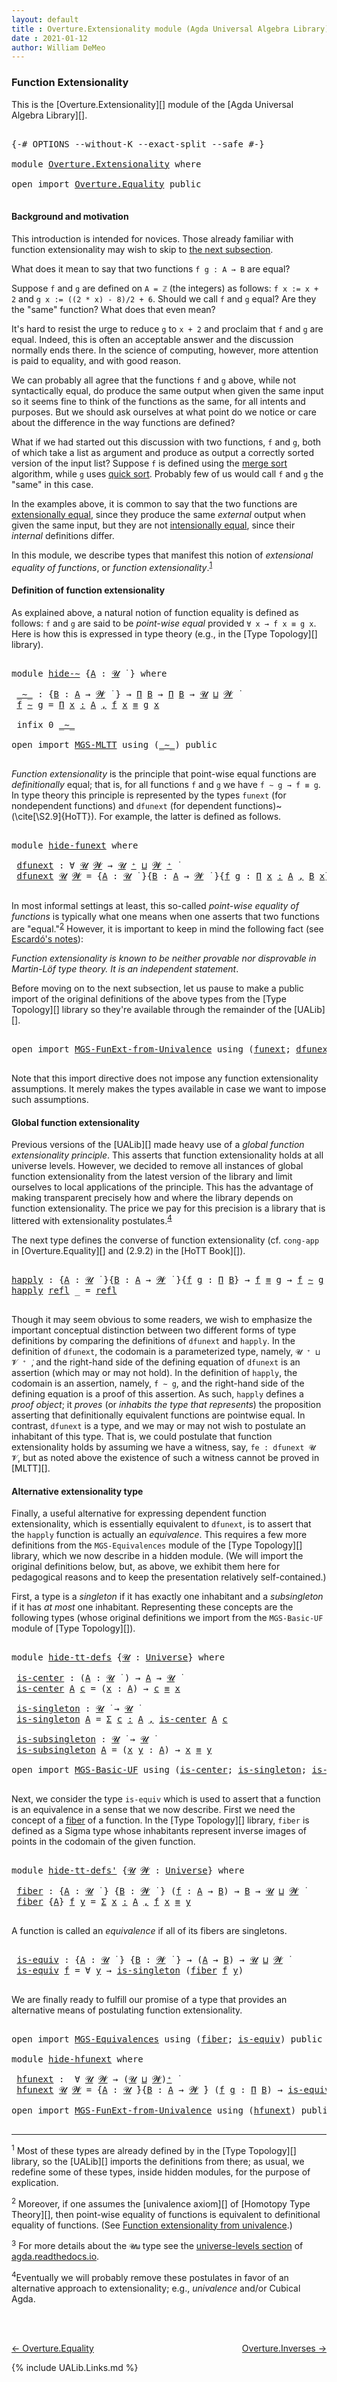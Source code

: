 ```yaml
---
layout: default
title : Overture.Extensionality module (Agda Universal Algebra Library)
date : 2021-01-12
author: William DeMeo
---
```



### <a id="extensionality">Function Extensionality</a>

This is the [Overture.Extensionality][] module of the [Agda Universal Algebra Library][].

<pre class="Agda">

<a id="300" class="Symbol">{-#</a> <a id="304" class="Keyword">OPTIONS</a> <a id="312" class="Pragma">--without-K</a> <a id="324" class="Pragma">--exact-split</a> <a id="338" class="Pragma">--safe</a> <a id="345" class="Symbol">#-}</a>

<a id="350" class="Keyword">module</a> <a id="357" href="Overture.Extensionality.html" class="Module">Overture.Extensionality</a> <a id="381" class="Keyword">where</a>

<a id="388" class="Keyword">open</a> <a id="393" class="Keyword">import</a> <a id="400" href="Overture.Equality.html" class="Module">Overture.Equality</a> <a id="418" class="Keyword">public</a>

</pre>

#### <a id="background-and-motivation">Background and motivation</a>

This introduction is intended for novices.  Those already familiar with function extensionality may wish to skip to <a href="function-extensionality">the next subsection</a>.

What does it mean to say that two functions `f g : A → B` are equal?

Suppose `f` and `g` are defined on `A = ℤ` (the integers) as follows: `f x := x + 2` and `g x := ((2 * x) - 8)/2 + 6`.  Should we call `f` and `g` equal? Are they the "same" function?  What does that even mean?

It's hard to resist the urge to reduce `g` to `x + 2` and proclaim that `f` and `g` are equal. Indeed, this is often an acceptable answer and the discussion normally ends there.  In the science of computing, however, more attention is paid to equality, and with good reason.

We can probably all agree that the functions `f` and `g` above, while not syntactically equal, do produce the same output when given the same input so it seems fine to think of the functions as the same, for all intents and purposes. But we should ask ourselves at what point do we notice or care about the difference in the way functions are defined?

What if we had started out this discussion with two functions, `f` and `g`, both of which take a list as argument and produce as output a correctly sorted version of the input list?  Suppose `f` is defined using the [merge sort](https://en.wikipedia.org/wiki/Merge_sort) algorithm, while `g` uses [quick sort](https://en.wikipedia.org/wiki/Quicksort).  Probably few of us would call `f` and `g` the "same" in this case.

In the examples above, it is common to say that the two functions are [extensionally equal](https://en.wikipedia.org/wiki/Extensionality), since they produce the same *external* output when given the same input, but they are not [intensionally equal](https://en.wikipedia.org/wiki/Intension), since their *internal* definitions differ.

In this module, we describe types that manifest this notion of *extensional equality of functions*, or *function extensionality*.<sup>[1](Overture.Extensionality.html#fn1)</sup>

#### <a id="definition-of-function-extensionality">Definition of function extensionality</a>

As explained above, a natural notion of function equality is defined as follows:  `f` and `g` are said to be *point-wise equal* provided `∀ x → f x ≡ g x`.  Here is how this is expressed in type theory (e.g., in the [Type Topology][] library).

<pre class="Agda">

<a id="2885" class="Keyword">module</a> <a id="hide-∼"></a><a id="2892" href="Overture.Extensionality.html#2892" class="Module">hide-∼</a> <a id="2899" class="Symbol">{</a><a id="2900" href="Overture.Extensionality.html#2900" class="Bound">A</a> <a id="2902" class="Symbol">:</a> <a id="2904" href="Universes.html#260" class="Generalizable">𝓤</a> <a id="2906" href="Universes.html#403" class="Function Operator">̇</a> <a id="2908" class="Symbol">}</a> <a id="2910" class="Keyword">where</a>

 <a id="hide-∼._∼_"></a><a id="2918" href="Overture.Extensionality.html#2918" class="Function Operator">_∼_</a> <a id="2922" class="Symbol">:</a> <a id="2924" class="Symbol">{</a><a id="2925" href="Overture.Extensionality.html#2925" class="Bound">B</a> <a id="2927" class="Symbol">:</a> <a id="2929" href="Overture.Extensionality.html#2900" class="Bound">A</a> <a id="2931" class="Symbol">→</a> <a id="2933" href="Universes.html#264" class="Generalizable">𝓦</a> <a id="2935" href="Universes.html#403" class="Function Operator">̇</a> <a id="2937" class="Symbol">}</a> <a id="2939" class="Symbol">→</a> <a id="2941" href="MGS-MLTT.html#3562" class="Function">Π</a> <a id="2943" href="Overture.Extensionality.html#2925" class="Bound">B</a> <a id="2945" class="Symbol">→</a> <a id="2947" href="MGS-MLTT.html#3562" class="Function">Π</a> <a id="2949" href="Overture.Extensionality.html#2925" class="Bound">B</a> <a id="2951" class="Symbol">→</a> <a id="2953" href="Overture.Extensionality.html#2904" class="Bound">𝓤</a> <a id="2955" href="Agda.Primitive.html#636" class="Primitive Operator">⊔</a> <a id="2957" href="Universes.html#264" class="Generalizable">𝓦</a> <a id="2959" href="Universes.html#403" class="Function Operator">̇</a>
 <a id="2962" href="Overture.Extensionality.html#2962" class="Bound">f</a> <a id="2964" href="Overture.Extensionality.html#2918" class="Function Operator">∼</a> <a id="2966" href="Overture.Extensionality.html#2966" class="Bound">g</a> <a id="2968" class="Symbol">=</a> <a id="2970" href="MGS-MLTT.html#3635" class="Function">Π</a> <a id="2972" href="Overture.Extensionality.html#2972" class="Bound">x</a> <a id="2974" href="MGS-MLTT.html#3635" class="Function">꞉</a> <a id="2976" href="Overture.Extensionality.html#2900" class="Bound">A</a> <a id="2978" href="MGS-MLTT.html#3635" class="Function">,</a> <a id="2980" href="Overture.Extensionality.html#2962" class="Bound">f</a> <a id="2982" href="Overture.Extensionality.html#2972" class="Bound">x</a> <a id="2984" href="MGS-MLTT.html#4207" class="Datatype Operator">≡</a> <a id="2986" href="Overture.Extensionality.html#2966" class="Bound">g</a> <a id="2988" href="Overture.Extensionality.html#2972" class="Bound">x</a>

 <a id="2992" class="Keyword">infix</a> <a id="2998" class="Number">0</a> <a id="3000" href="Overture.Extensionality.html#2918" class="Function Operator">_∼_</a>

<a id="3005" class="Keyword">open</a> <a id="3010" class="Keyword">import</a> <a id="3017" href="MGS-MLTT.html" class="Module">MGS-MLTT</a> <a id="3026" class="Keyword">using</a> <a id="3032" class="Symbol">(</a><a id="3033" href="MGS-MLTT.html#6747" class="Function Operator">_∼_</a><a id="3036" class="Symbol">)</a> <a id="3038" class="Keyword">public</a>

</pre>

*Function extensionality* is the principle that point-wise equal functions are *definitionally* equal; that is, for all functions `f` and `g` we have `f ∼ g → f ≡ g`. In type theory this principle is represented by the types `funext` (for nondependent functions) and `dfunext` (for dependent functions)~(\cite[\S2.9]{HoTT}).  For example, the latter is defined as follows.

<pre class="Agda">

<a id="3446" class="Keyword">module</a> <a id="hide-funext"></a><a id="3453" href="Overture.Extensionality.html#3453" class="Module">hide-funext</a> <a id="3465" class="Keyword">where</a>

 <a id="hide-funext.dfunext"></a><a id="3473" href="Overture.Extensionality.html#3473" class="Function">dfunext</a> <a id="3481" class="Symbol">:</a> <a id="3483" class="Symbol">∀</a> <a id="3485" href="Overture.Extensionality.html#3485" class="Bound">𝓤</a> <a id="3487" href="Overture.Extensionality.html#3487" class="Bound">𝓦</a> <a id="3489" class="Symbol">→</a> <a id="3491" href="Overture.Extensionality.html#3485" class="Bound">𝓤</a> <a id="3493" href="Universes.html#181" class="Primitive Operator">⁺</a> <a id="3495" href="Agda.Primitive.html#636" class="Primitive Operator">⊔</a> <a id="3497" href="Overture.Extensionality.html#3487" class="Bound">𝓦</a> <a id="3499" href="Universes.html#181" class="Primitive Operator">⁺</a> <a id="3501" href="Universes.html#403" class="Function Operator">̇</a>
 <a id="3504" href="Overture.Extensionality.html#3473" class="Function">dfunext</a> <a id="3512" href="Overture.Extensionality.html#3512" class="Bound">𝓤</a> <a id="3514" href="Overture.Extensionality.html#3514" class="Bound">𝓦</a> <a id="3516" class="Symbol">=</a> <a id="3518" class="Symbol">{</a><a id="3519" href="Overture.Extensionality.html#3519" class="Bound">A</a> <a id="3521" class="Symbol">:</a> <a id="3523" href="Overture.Extensionality.html#3512" class="Bound">𝓤</a> <a id="3525" href="Universes.html#403" class="Function Operator">̇</a> <a id="3527" class="Symbol">}{</a><a id="3529" href="Overture.Extensionality.html#3529" class="Bound">B</a> <a id="3531" class="Symbol">:</a> <a id="3533" href="Overture.Extensionality.html#3519" class="Bound">A</a> <a id="3535" class="Symbol">→</a> <a id="3537" href="Overture.Extensionality.html#3514" class="Bound">𝓦</a> <a id="3539" href="Universes.html#403" class="Function Operator">̇</a> <a id="3541" class="Symbol">}{</a><a id="3543" href="Overture.Extensionality.html#3543" class="Bound">f</a> <a id="3545" href="Overture.Extensionality.html#3545" class="Bound">g</a> <a id="3547" class="Symbol">:</a> <a id="3549" href="MGS-MLTT.html#3635" class="Function">Π</a> <a id="3551" href="Overture.Extensionality.html#3551" class="Bound">x</a> <a id="3553" href="MGS-MLTT.html#3635" class="Function">꞉</a> <a id="3555" href="Overture.Extensionality.html#3519" class="Bound">A</a> <a id="3557" href="MGS-MLTT.html#3635" class="Function">,</a> <a id="3559" href="Overture.Extensionality.html#3529" class="Bound">B</a> <a id="3561" href="Overture.Extensionality.html#3551" class="Bound">x</a><a id="3562" class="Symbol">}</a> <a id="3564" class="Symbol">→</a>  <a id="3567" href="Overture.Extensionality.html#3543" class="Bound">f</a> <a id="3569" href="MGS-MLTT.html#6747" class="Function Operator">∼</a> <a id="3571" href="Overture.Extensionality.html#3545" class="Bound">g</a>  <a id="3574" class="Symbol">→</a>  <a id="3577" href="Overture.Extensionality.html#3543" class="Bound">f</a> <a id="3579" href="MGS-MLTT.html#4207" class="Datatype Operator">≡</a> <a id="3581" href="Overture.Extensionality.html#3545" class="Bound">g</a>

</pre>

In most informal settings at least, this so-called *point-wise equality of functions* is typically what one means when one asserts that two functions are "equal."<sup>[2](Overture.Extensionality.html#fn2)</sup>
However, it is important to keep in mind the following fact (see <a href="https://www.cs.bham.ac.uk/~mhe/HoTT-UF-in-Agda-Lecture-Notes/HoTT-UF-Agda.html#funextfromua">Escardó's notes</a>):

*Function extensionality is known to be neither provable nor disprovable in Martin-Löf type theory. It is an independent statement*.

Before moving on to the next subsection, let us pause to make a public import of the original definitions of the above types from the [Type Topology][] library so they're available through the remainder of the [UALib][].

<pre class="Agda">

<a id="4367" class="Keyword">open</a> <a id="4372" class="Keyword">import</a> <a id="4379" href="MGS-FunExt-from-Univalence.html" class="Module">MGS-FunExt-from-Univalence</a> <a id="4406" class="Keyword">using</a> <a id="4412" class="Symbol">(</a><a id="4413" href="MGS-FunExt-from-Univalence.html#393" class="Function">funext</a><a id="4419" class="Symbol">;</a> <a id="4421" href="MGS-FunExt-from-Univalence.html#2039" class="Function">dfunext</a><a id="4428" class="Symbol">)</a> <a id="4430" class="Keyword">public</a>

</pre>


Note that this import directive does not impose any function extensionality assumptions.  It merely makes the types available in case we want to impose such assumptions.


#### <a id="global-function-extensionality">Global function extensionality</a>

Previous versions of the [UALib][] made heavy use of a *global function extensionality principle*. This asserts that function extensionality holds at all universe levels.
However, we decided to remove all instances of global function extensionality from the latest version of the library and limit ourselves to local applications of the principle. This has the advantage of making transparent precisely how and where the library depends on function extensionality. The price we pay for this precision is a library that is littered with extensionality postulates.<sup>[4](Overture.Extensionality.html#fn4)</sup>

The next type defines the converse of function extensionality (cf. `cong-app` in [Overture.Equality][] and (2.9.2) in the [HoTT Book][]).

<pre class="Agda">

<a id="happly"></a><a id="5468" href="Overture.Extensionality.html#5468" class="Function">happly</a> <a id="5475" class="Symbol">:</a> <a id="5477" class="Symbol">{</a><a id="5478" href="Overture.Extensionality.html#5478" class="Bound">A</a> <a id="5480" class="Symbol">:</a> <a id="5482" href="Universes.html#260" class="Generalizable">𝓤</a> <a id="5484" href="Universes.html#403" class="Function Operator">̇</a> <a id="5486" class="Symbol">}{</a><a id="5488" href="Overture.Extensionality.html#5488" class="Bound">B</a> <a id="5490" class="Symbol">:</a> <a id="5492" href="Overture.Extensionality.html#5478" class="Bound">A</a> <a id="5494" class="Symbol">→</a> <a id="5496" href="Universes.html#264" class="Generalizable">𝓦</a> <a id="5498" href="Universes.html#403" class="Function Operator">̇</a> <a id="5500" class="Symbol">}{</a><a id="5502" href="Overture.Extensionality.html#5502" class="Bound">f</a> <a id="5504" href="Overture.Extensionality.html#5504" class="Bound">g</a> <a id="5506" class="Symbol">:</a> <a id="5508" href="MGS-MLTT.html#3562" class="Function">Π</a> <a id="5510" href="Overture.Extensionality.html#5488" class="Bound">B</a><a id="5511" class="Symbol">}</a> <a id="5513" class="Symbol">→</a> <a id="5515" href="Overture.Extensionality.html#5502" class="Bound">f</a> <a id="5517" href="MGS-MLTT.html#4207" class="Datatype Operator">≡</a> <a id="5519" href="Overture.Extensionality.html#5504" class="Bound">g</a> <a id="5521" class="Symbol">→</a> <a id="5523" href="Overture.Extensionality.html#5502" class="Bound">f</a> <a id="5525" href="MGS-MLTT.html#6747" class="Function Operator">∼</a> <a id="5527" href="Overture.Extensionality.html#5504" class="Bound">g</a>
<a id="5529" href="Overture.Extensionality.html#5468" class="Function">happly</a> <a id="5536" href="MGS-MLTT.html#4221" class="InductiveConstructor">refl</a> <a id="5541" class="Symbol">_</a> <a id="5543" class="Symbol">=</a> <a id="5545" href="MGS-MLTT.html#4221" class="InductiveConstructor">refl</a>

</pre>


Though it may seem obvious to some readers, we wish to emphasize the important conceptual distinction between two different forms of type definitions by comparing the definitions of `dfunext` and `happly`. In the definition of `dfunext`, the codomain is a parameterized type, namely, `𝓤 ⁺ ⊔ 𝓥 ⁺ ̇`, and the right-hand side of the defining equation of `dfunext` is an assertion (which may or may not hold). In the definition of `happly`, the codomain is an assertion, namely, `f ∼ g`, and the right-hand side of the defining equation is a proof of this assertion. As such, `happly` defines a *proof object*; it *proves* (or *inhabits the type that represents*) the proposition asserting that definitionally equivalent functions are pointwise equal. In contrast, `dfunext` is a type, and we may or may not wish to postulate an inhabitant of this type. That is, we could postulate that function extensionality holds by assuming we have a witness, say, `fe : dfunext 𝓤 𝓥`, but as noted above the existence of such a witness cannot be proved in [MLTT][].


#### <a id="alternative-extensionality-type">Alternative extensionality type</a>

Finally, a useful alternative for expressing dependent function extensionality, which is essentially equivalent to `dfunext`, is to assert that the `happly` function is actually an *equivalence*.  This requires a few more definitions from the `MGS-Equivalences` module of the [Type Topology][] library, which we now describe in a hidden module. (We will import the original definitions below, but, as above, we exhibit them here for pedagogical reasons and to keep the presentation relatively self-contained.)

First, a type is a *singleton* if it has exactly one inhabitant and a *subsingleton* if it has *at most* one inhabitant.  Representing these concepts are the following types (whose original definitions we import from the `MGS-Basic-UF` module of [Type Topology][]).

<pre class="Agda">

<a id="7490" class="Keyword">module</a> <a id="hide-tt-defs"></a><a id="7497" href="Overture.Extensionality.html#7497" class="Module">hide-tt-defs</a> <a id="7510" class="Symbol">{</a><a id="7511" href="Overture.Extensionality.html#7511" class="Bound">𝓤</a> <a id="7513" class="Symbol">:</a> <a id="7515" href="Universes.html#205" class="Postulate">Universe</a><a id="7523" class="Symbol">}</a> <a id="7525" class="Keyword">where</a>

 <a id="hide-tt-defs.is-center"></a><a id="7533" href="Overture.Extensionality.html#7533" class="Function">is-center</a> <a id="7543" class="Symbol">:</a> <a id="7545" class="Symbol">(</a><a id="7546" href="Overture.Extensionality.html#7546" class="Bound">A</a> <a id="7548" class="Symbol">:</a> <a id="7550" href="Overture.Extensionality.html#7511" class="Bound">𝓤</a> <a id="7552" href="Universes.html#403" class="Function Operator">̇</a> <a id="7554" class="Symbol">)</a> <a id="7556" class="Symbol">→</a> <a id="7558" href="Overture.Extensionality.html#7546" class="Bound">A</a> <a id="7560" class="Symbol">→</a> <a id="7562" href="Overture.Extensionality.html#7511" class="Bound">𝓤</a> <a id="7564" href="Universes.html#403" class="Function Operator">̇</a>
 <a id="7567" href="Overture.Extensionality.html#7533" class="Function">is-center</a> <a id="7577" href="Overture.Extensionality.html#7577" class="Bound">A</a> <a id="7579" href="Overture.Extensionality.html#7579" class="Bound">c</a> <a id="7581" class="Symbol">=</a> <a id="7583" class="Symbol">(</a><a id="7584" href="Overture.Extensionality.html#7584" class="Bound">x</a> <a id="7586" class="Symbol">:</a> <a id="7588" href="Overture.Extensionality.html#7577" class="Bound">A</a><a id="7589" class="Symbol">)</a> <a id="7591" class="Symbol">→</a> <a id="7593" href="Overture.Extensionality.html#7579" class="Bound">c</a> <a id="7595" href="MGS-MLTT.html#4207" class="Datatype Operator">≡</a> <a id="7597" href="Overture.Extensionality.html#7584" class="Bound">x</a>

 <a id="hide-tt-defs.is-singleton"></a><a id="7601" href="Overture.Extensionality.html#7601" class="Function">is-singleton</a> <a id="7614" class="Symbol">:</a> <a id="7616" href="Overture.Extensionality.html#7511" class="Bound">𝓤</a> <a id="7618" href="Universes.html#403" class="Function Operator">̇</a> <a id="7620" class="Symbol">→</a> <a id="7622" href="Overture.Extensionality.html#7511" class="Bound">𝓤</a> <a id="7624" href="Universes.html#403" class="Function Operator">̇</a>
 <a id="7627" href="Overture.Extensionality.html#7601" class="Function">is-singleton</a> <a id="7640" href="Overture.Extensionality.html#7640" class="Bound">A</a> <a id="7642" class="Symbol">=</a> <a id="7644" href="MGS-MLTT.html#3074" class="Function">Σ</a> <a id="7646" href="Overture.Extensionality.html#7646" class="Bound">c</a> <a id="7648" href="MGS-MLTT.html#3074" class="Function">꞉</a> <a id="7650" href="Overture.Extensionality.html#7640" class="Bound">A</a> <a id="7652" href="MGS-MLTT.html#3074" class="Function">,</a> <a id="7654" href="Overture.Extensionality.html#7533" class="Function">is-center</a> <a id="7664" href="Overture.Extensionality.html#7640" class="Bound">A</a> <a id="7666" href="Overture.Extensionality.html#7646" class="Bound">c</a>

 <a id="hide-tt-defs.is-subsingleton"></a><a id="7670" href="Overture.Extensionality.html#7670" class="Function">is-subsingleton</a> <a id="7686" class="Symbol">:</a> <a id="7688" href="Overture.Extensionality.html#7511" class="Bound">𝓤</a> <a id="7690" href="Universes.html#403" class="Function Operator">̇</a> <a id="7692" class="Symbol">→</a> <a id="7694" href="Overture.Extensionality.html#7511" class="Bound">𝓤</a> <a id="7696" href="Universes.html#403" class="Function Operator">̇</a>
 <a id="7699" href="Overture.Extensionality.html#7670" class="Function">is-subsingleton</a> <a id="7715" href="Overture.Extensionality.html#7715" class="Bound">A</a> <a id="7717" class="Symbol">=</a> <a id="7719" class="Symbol">(</a><a id="7720" href="Overture.Extensionality.html#7720" class="Bound">x</a> <a id="7722" href="Overture.Extensionality.html#7722" class="Bound">y</a> <a id="7724" class="Symbol">:</a> <a id="7726" href="Overture.Extensionality.html#7715" class="Bound">A</a><a id="7727" class="Symbol">)</a> <a id="7729" class="Symbol">→</a> <a id="7731" href="Overture.Extensionality.html#7720" class="Bound">x</a> <a id="7733" href="MGS-MLTT.html#4207" class="Datatype Operator">≡</a> <a id="7735" href="Overture.Extensionality.html#7722" class="Bound">y</a>

<a id="7738" class="Keyword">open</a> <a id="7743" class="Keyword">import</a> <a id="7750" href="MGS-Basic-UF.html" class="Module">MGS-Basic-UF</a> <a id="7763" class="Keyword">using</a> <a id="7769" class="Symbol">(</a><a id="7770" href="MGS-Basic-UF.html#362" class="Function">is-center</a><a id="7779" class="Symbol">;</a> <a id="7781" href="MGS-Basic-UF.html#428" class="Function">is-singleton</a><a id="7793" class="Symbol">;</a> <a id="7795" href="MGS-Basic-UF.html#743" class="Function">is-subsingleton</a><a id="7810" class="Symbol">)</a> <a id="7812" class="Keyword">public</a>

</pre>


Next, we consider the type `is-equiv` which is used to assert that a function is an equivalence in a sense that we now describe. First we need the concept of a [fiber](https://ncatlab.org/nlab/show/fiber) of a function. In the [Type Topology][] library, `fiber` is defined as a Sigma type whose inhabitants represent inverse images of points in the codomain of the given function.

<pre class="Agda">

<a id="8229" class="Keyword">module</a> <a id="hide-tt-defs&#39;"></a><a id="8236" href="Overture.Extensionality.html#8236" class="Module">hide-tt-defs&#39;</a> <a id="8250" class="Symbol">{</a><a id="8251" href="Overture.Extensionality.html#8251" class="Bound">𝓤</a> <a id="8253" href="Overture.Extensionality.html#8253" class="Bound">𝓦</a> <a id="8255" class="Symbol">:</a> <a id="8257" href="Universes.html#205" class="Postulate">Universe</a><a id="8265" class="Symbol">}</a> <a id="8267" class="Keyword">where</a>

 <a id="hide-tt-defs&#39;.fiber"></a><a id="8275" href="Overture.Extensionality.html#8275" class="Function">fiber</a> <a id="8281" class="Symbol">:</a> <a id="8283" class="Symbol">{</a><a id="8284" href="Overture.Extensionality.html#8284" class="Bound">A</a> <a id="8286" class="Symbol">:</a> <a id="8288" href="Overture.Extensionality.html#8251" class="Bound">𝓤</a> <a id="8290" href="Universes.html#403" class="Function Operator">̇</a> <a id="8292" class="Symbol">}</a> <a id="8294" class="Symbol">{</a><a id="8295" href="Overture.Extensionality.html#8295" class="Bound">B</a> <a id="8297" class="Symbol">:</a> <a id="8299" href="Overture.Extensionality.html#8253" class="Bound">𝓦</a> <a id="8301" href="Universes.html#403" class="Function Operator">̇</a> <a id="8303" class="Symbol">}</a> <a id="8305" class="Symbol">(</a><a id="8306" href="Overture.Extensionality.html#8306" class="Bound">f</a> <a id="8308" class="Symbol">:</a> <a id="8310" href="Overture.Extensionality.html#8284" class="Bound">A</a> <a id="8312" class="Symbol">→</a> <a id="8314" href="Overture.Extensionality.html#8295" class="Bound">B</a><a id="8315" class="Symbol">)</a> <a id="8317" class="Symbol">→</a> <a id="8319" href="Overture.Extensionality.html#8295" class="Bound">B</a> <a id="8321" class="Symbol">→</a> <a id="8323" href="Overture.Extensionality.html#8251" class="Bound">𝓤</a> <a id="8325" href="Agda.Primitive.html#636" class="Primitive Operator">⊔</a> <a id="8327" href="Overture.Extensionality.html#8253" class="Bound">𝓦</a> <a id="8329" href="Universes.html#403" class="Function Operator">̇</a>
 <a id="8332" href="Overture.Extensionality.html#8275" class="Function">fiber</a> <a id="8338" class="Symbol">{</a><a id="8339" href="Overture.Extensionality.html#8339" class="Bound">A</a><a id="8340" class="Symbol">}</a> <a id="8342" href="Overture.Extensionality.html#8342" class="Bound">f</a> <a id="8344" href="Overture.Extensionality.html#8344" class="Bound">y</a> <a id="8346" class="Symbol">=</a> <a id="8348" href="MGS-MLTT.html#3074" class="Function">Σ</a> <a id="8350" href="Overture.Extensionality.html#8350" class="Bound">x</a> <a id="8352" href="MGS-MLTT.html#3074" class="Function">꞉</a> <a id="8354" href="Overture.Extensionality.html#8339" class="Bound">A</a> <a id="8356" href="MGS-MLTT.html#3074" class="Function">,</a> <a id="8358" href="Overture.Extensionality.html#8342" class="Bound">f</a> <a id="8360" href="Overture.Extensionality.html#8350" class="Bound">x</a> <a id="8362" href="MGS-MLTT.html#4207" class="Datatype Operator">≡</a> <a id="8364" href="Overture.Extensionality.html#8344" class="Bound">y</a>

</pre>

A function is called an *equivalence* if all of its fibers are singletons.

<pre class="Agda">

 <a id="hide-tt-defs&#39;.is-equiv"></a><a id="8470" href="Overture.Extensionality.html#8470" class="Function">is-equiv</a> <a id="8479" class="Symbol">:</a> <a id="8481" class="Symbol">{</a><a id="8482" href="Overture.Extensionality.html#8482" class="Bound">A</a> <a id="8484" class="Symbol">:</a> <a id="8486" href="Overture.Extensionality.html#8251" class="Bound">𝓤</a> <a id="8488" href="Universes.html#403" class="Function Operator">̇</a> <a id="8490" class="Symbol">}</a> <a id="8492" class="Symbol">{</a><a id="8493" href="Overture.Extensionality.html#8493" class="Bound">B</a> <a id="8495" class="Symbol">:</a> <a id="8497" href="Overture.Extensionality.html#8253" class="Bound">𝓦</a> <a id="8499" href="Universes.html#403" class="Function Operator">̇</a> <a id="8501" class="Symbol">}</a> <a id="8503" class="Symbol">→</a> <a id="8505" class="Symbol">(</a><a id="8506" href="Overture.Extensionality.html#8482" class="Bound">A</a> <a id="8508" class="Symbol">→</a> <a id="8510" href="Overture.Extensionality.html#8493" class="Bound">B</a><a id="8511" class="Symbol">)</a> <a id="8513" class="Symbol">→</a> <a id="8515" href="Overture.Extensionality.html#8251" class="Bound">𝓤</a> <a id="8517" href="Agda.Primitive.html#636" class="Primitive Operator">⊔</a> <a id="8519" href="Overture.Extensionality.html#8253" class="Bound">𝓦</a> <a id="8521" href="Universes.html#403" class="Function Operator">̇</a>
 <a id="8524" href="Overture.Extensionality.html#8470" class="Function">is-equiv</a> <a id="8533" href="Overture.Extensionality.html#8533" class="Bound">f</a> <a id="8535" class="Symbol">=</a> <a id="8537" class="Symbol">∀</a> <a id="8539" href="Overture.Extensionality.html#8539" class="Bound">y</a> <a id="8541" class="Symbol">→</a> <a id="8543" href="MGS-Basic-UF.html#428" class="Function">is-singleton</a> <a id="8556" class="Symbol">(</a><a id="8557" href="Overture.Extensionality.html#8275" class="Function">fiber</a> <a id="8563" href="Overture.Extensionality.html#8533" class="Bound">f</a> <a id="8565" href="Overture.Extensionality.html#8539" class="Bound">y</a><a id="8566" class="Symbol">)</a>

</pre>

We are finally ready to fulfill our promise of a type that provides an alternative means of postulating function extensionality.

<pre class="Agda">

<a id="8725" class="Keyword">open</a> <a id="8730" class="Keyword">import</a> <a id="8737" href="MGS-Equivalences.html" class="Module">MGS-Equivalences</a> <a id="8754" class="Keyword">using</a> <a id="8760" class="Symbol">(</a><a id="8761" href="MGS-Equivalences.html#501" class="Function">fiber</a><a id="8766" class="Symbol">;</a> <a id="8768" href="MGS-Equivalences.html#868" class="Function">is-equiv</a><a id="8776" class="Symbol">)</a> <a id="8778" class="Keyword">public</a>

<a id="8786" class="Keyword">module</a> <a id="hide-hfunext"></a><a id="8793" href="Overture.Extensionality.html#8793" class="Module">hide-hfunext</a> <a id="8806" class="Keyword">where</a>

 <a id="hide-hfunext.hfunext"></a><a id="8814" href="Overture.Extensionality.html#8814" class="Function">hfunext</a> <a id="8822" class="Symbol">:</a>  <a id="8825" class="Symbol">∀</a> <a id="8827" href="Overture.Extensionality.html#8827" class="Bound">𝓤</a> <a id="8829" href="Overture.Extensionality.html#8829" class="Bound">𝓦</a> <a id="8831" class="Symbol">→</a> <a id="8833" class="Symbol">(</a><a id="8834" href="Overture.Extensionality.html#8827" class="Bound">𝓤</a> <a id="8836" href="Agda.Primitive.html#636" class="Primitive Operator">⊔</a> <a id="8838" href="Overture.Extensionality.html#8829" class="Bound">𝓦</a><a id="8839" class="Symbol">)</a><a id="8840" href="Universes.html#181" class="Primitive Operator">⁺</a> <a id="8842" href="Universes.html#403" class="Function Operator">̇</a>
 <a id="8845" href="Overture.Extensionality.html#8814" class="Function">hfunext</a> <a id="8853" href="Overture.Extensionality.html#8853" class="Bound">𝓤</a> <a id="8855" href="Overture.Extensionality.html#8855" class="Bound">𝓦</a> <a id="8857" class="Symbol">=</a> <a id="8859" class="Symbol">{</a><a id="8860" href="Overture.Extensionality.html#8860" class="Bound">A</a> <a id="8862" class="Symbol">:</a> <a id="8864" href="Overture.Extensionality.html#8853" class="Bound">𝓤</a> <a id="8866" href="Universes.html#403" class="Function Operator">̇</a><a id="8867" class="Symbol">}{</a><a id="8869" href="Overture.Extensionality.html#8869" class="Bound">B</a> <a id="8871" class="Symbol">:</a> <a id="8873" href="Overture.Extensionality.html#8860" class="Bound">A</a> <a id="8875" class="Symbol">→</a> <a id="8877" href="Overture.Extensionality.html#8855" class="Bound">𝓦</a> <a id="8879" href="Universes.html#403" class="Function Operator">̇</a><a id="8880" class="Symbol">}</a> <a id="8882" class="Symbol">(</a><a id="8883" href="Overture.Extensionality.html#8883" class="Bound">f</a> <a id="8885" href="Overture.Extensionality.html#8885" class="Bound">g</a> <a id="8887" class="Symbol">:</a> <a id="8889" href="MGS-MLTT.html#3562" class="Function">Π</a> <a id="8891" href="Overture.Extensionality.html#8869" class="Bound">B</a><a id="8892" class="Symbol">)</a> <a id="8894" class="Symbol">→</a> <a id="8896" href="MGS-Equivalences.html#868" class="Function">is-equiv</a> <a id="8905" class="Symbol">(</a><a id="8906" href="Overture.Extensionality.html#5468" class="Function">happly</a><a id="8912" class="Symbol">{</a><a id="8913" class="Argument">f</a> <a id="8915" class="Symbol">=</a> <a id="8917" href="Overture.Extensionality.html#8883" class="Bound">f</a><a id="8918" class="Symbol">}{</a><a id="8920" href="Overture.Extensionality.html#8885" class="Bound">g</a><a id="8921" class="Symbol">})</a>

<a id="8925" class="Keyword">open</a> <a id="8930" class="Keyword">import</a> <a id="8937" href="MGS-FunExt-from-Univalence.html" class="Module">MGS-FunExt-from-Univalence</a> <a id="8964" class="Keyword">using</a> <a id="8970" class="Symbol">(</a><a id="8971" href="MGS-FunExt-from-Univalence.html#2235" class="Function">hfunext</a><a id="8978" class="Symbol">)</a> <a id="8980" class="Keyword">public</a>

</pre>

------------------------------------

<sup>1</sup> <span class="footnote" id="fn1"> Most of these types are already defined by in the [Type Topology][] library, so the [UALib][] imports the definitions from there; as usual, we redefine some of these types, inside hidden modules, for the purpose of explication.</span>

<sup>2</sup> <span class="footnote" id="fn2"> Moreover, if one assumes the [univalence axiom][] of [Homotopy Type Theory][], then point-wise equality of functions is equivalent to definitional equality of functions. (See [Function extensionality from univalence](https://www.cs.bham.ac.uk/~mhe/HoTT-UF-in-Agda-Lecture-Notes/HoTT-UF-Agda.html#funextfromua).)</span>

<sup>3</sup> <span class="footnote" id="fn3"> For more details about the `𝓤ω` type see the [universe-levels section](https://agda.readthedocs.io/en/latest/language/universe-levels.html#expressions-of-kind-set) of [agda.readthedocs.io](https://agda.readthedocs.io).

<sup>4</sup><span class="footnote" id="fn4">Eventually we will probably remove these postulates in favor of an alternative approach to extensionality; e.g., *univalence* and/or Cubical Agda.
</span>

<br>
<br>

[← Overture.Equality](Overture.Equality.html)
<span style="float:right;">[Overture.Inverses →](Overture.Inverses.html)</span>

{% include UALib.Links.md %}



<!-- unused stuff


extensionality-lemma : {𝓘 𝓤 𝓥 𝓣 : Universe}{I : 𝓘 ̇ }{X : 𝓤 ̇ }{A : I → 𝓥 ̇ }
                       (p q : (i : I) → (X → A i) → 𝓣 ̇ )(args : X → (Π A))
 →                     p ≡ q
                       -------------------------------------------------------------
 →                     (λ i → (p i)(λ x → args x i)) ≡ (λ i → (q i)(λ x → args x i))

extensionality-lemma p q args p≡q = ap (λ - → λ i → (- i) (λ x → args x i)) p≡q

-->
